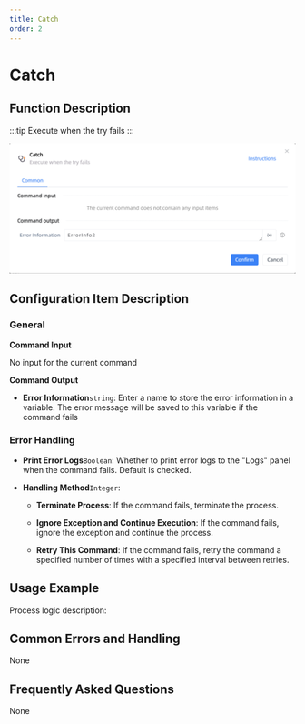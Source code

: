 ```yaml
---
title: Catch
order: 2
---
```


# Catch

## Function Description

:::tip 
Execute when the try fails
:::

![Catch](../../../assets/Catch_command.png)

## Configuration Item Description

### General

**Command Input**

No input for the current command


**Command Output**

- **Error Information**`string`: Enter a name to store the error information in a variable. The error message will be saved to this variable if the command fails

### Error Handling

- **Print Error Logs**`Boolean`: Whether to print error logs to the "Logs" panel when the command fails. Default is checked. 

- **Handling Method**`Integer`:

    - **Terminate Process**: If the command fails, terminate the process.

    - **Ignore Exception and Continue Execution**: If the command fails, ignore the exception and continue the process.

    - **Retry This Command**: If the command fails, retry the command a specified number of times with a specified interval between retries.

## Usage Example

Process logic description:

## Common Errors and Handling

None

## Frequently Asked Questions

None

